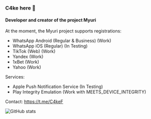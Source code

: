 ### C4ke here 👋
#### Developer and creator of the project Myuri

At the moment, the Myuri project supports registrations:
- WhatsApp Android (Regular & Business) (Work)
- WhatsApp iOS (Regular) (In Testing)
- TikTok (Web) (Work)
- Yandex (Work)
- 1xBet (Work)
- Yahoo (Work)

Services:
- Apple Push Notification Service (In Testing)
- Play Integrity Emulation (Work with MEETS_DEVICE_INTEGRITY)

Contact: https://t.me/C4keF

![GitHub stats](https://github-readme-stats.vercel.app/api?username=c4kef&show_icons=true&count_private=true)
